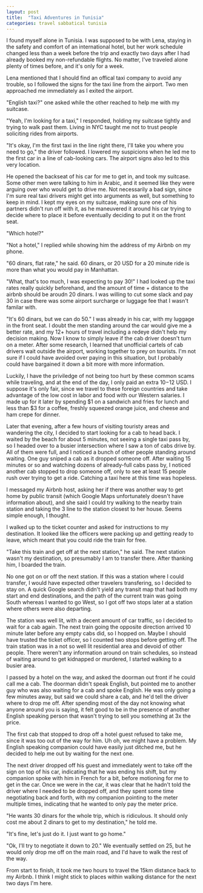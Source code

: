```yaml
---
layout: post
title:  "Taxi Adventures in Tunisia"
categories: travel sabbatical tunisia
---
```


I found myself alone in Tunisia. I was supposed to be with Lena, staying in the safety and comfort of an international hotel, but her work schedule changed less than a week before the trip and exactly two days after I had already booked my non-refundable flights. No matter, I've traveled alone plenty of times before, and it's only for a week.

Lena mentioned that I should find an offical taxi company to avoid any trouble, so I followed the signs for the taxi line from the airport. Two men approached me immediately as I exited the airport.

"English taxi?" one asked while the other reached to help me with my suitcase.

"Yeah, I'm looking for a taxi," I responded, holding my suitcase tightly and trying to walk past them. Living in NYC taught me not to trust people soliciting rides from airports.

"It's okay, I'm the first taxi in the line right there, I'll take you where you need to go," the driver followed. I lowered my suspicions when he led me to the first car in a line of cab-looking cars. The airport signs also led to this very location.

He opened the backseat of his car for me to get in, and took my suitcase. Some other men were talking to him in Arabic, and it seemed like they were arguing over who would get to drive me. Not necessarily a bad sign, since I'm sure real taxi drivers might get into arguments as well, but something to keep in mind. I kept my eyes on my suitcase, making sure one of his partners didn't run off with it, as he maneuvered it around his car trying to decide where to place it before eventually deciding to put it on the front seat.

"Which hotel?"

"Not a hotel," I replied while showing him the address of my Airbnb on my phone.

"60 dinars, flat rate," he said. 60 dinars, or 20 USD for a 20 minute ride is more than what you would pay in Manhattan.

"What, that's too much, I was expecting to pay 30!" I had looked up the taxi rates really quickly beforehand, and the amount of time + distance to the airbnb should be aroudn 20 dinars. I was willing to cut some slack and pay 30 in case there was some airport surcharge or luggage fee that I wasn't familar with.

"It's 60 dinars, but we can do 50." I was already in his car, with my luggage in the front seat. I doubt the men standing around the car would give me a better rate, and my 12+ hours of travel including a redeye didn't help my decision making. Now I know to simply leave if the cab driver doesn't turn on a meter. After some research, I learned that unofficial cartels of cab drivers wait outside the airport, working together to prey on tourists. I'm not sure if I could have avoided over paying in this situation, but I probably could have bargained it down a bit more with more information.

Luckily, I have the priviledge of not being too hurt by these common scams while traveling, and at the end of the day, I only paid an extra $10-$12 USD. I suppose it's only fair, since we travel to these foreign countries and take advantage of the low cost in labor and food with our Western salaries. I made up for it later by spending $1 on a sandwich and fries for lunch and less than $3 for a coffee, freshly squeezed orange juice, and cheese and ham crepe for dinner.

Later that evening, after a few hours of visiting touristy areas and wandering the city, I decided to start looking for a cab to head back. I waited by the beach for about 5 minutes, not seeing a single taxi pass by, so I headed over to a busier intersection where I saw a ton of cabs drive by. All of them were full, and I noticed a bunch of other people standing around waiting. One guy sniped a cab as it dropped someone off. After waiting 15 minutes or so and watching dozens of already-full cabs pass by, I noticed another cab stopped to drop someone off, only to see at least 15 people rush over trying to get a ride. Catching a taxi here at this time was hopeless.

I messaged my Airbnb host, asking her if there was another way to get home by public transit (which Google Maps unfortunately doesn't have information about), and she said I could try walking to the nearby train station and taking the 3 line to the station closest to her house. Seems simple enough, I thought.

I walked up to the ticket counter and asked for instructions to my destination. It looked like the officers were packing up and getting ready to leave, which meant that you could ride the train for free.

"Take this train and get off at the next station," he said. The next station wasn't my destination, so presumably I am to transfer there. After thanking him, I boarded the train.

No one got on or off the next station. If this was a station where I could transfer, I would have expected other travelers transfering, so I decided to stay on. A quick Google search didn't yield any transit map that had both my start and end destinations, and the path of the current train was going South whereas I wanted to go West, so I got off two stops later at a station where others were also departing.

The station was well lit, with a decent amount of car traffic, so I decided to wait for a cab again. The next train going the opposite direction arrived 10 minute later before any empty cabs did, so I hopped on. Maybe I should have trusted the ticket officer, so I counted two stops before getting off. The train station was in a not so well lit residential area and devoid of other people. There weren't any information around on train schedules, so instead of waiting around to get kidnapped or murdered, I started walking to a busier area.

I passed by a hotel on the way, and asked the doorman out front if he could call me a cab. The doorman didn't speak English, but pointed me to another guy who was also waiting for a cab and spoke English. He was only going a few minutes away, but said we could share a cab, and he'd tell the driver where to drop me off. After spending most of the day not knowing what anyone around you is saying, it felt good to be in the presence of another English speaking person that wasn't trying to sell you something at 3x the price.

The first cab that stopped to drop off a hotel guest refused to take me, since it was too out of the way for him. Uh oh, we might have a problem. My English speaking companion could have easily just ditched me, but he decided to help me out by waiting for the next one.

The next driver dropped off his guest and immediately went to take off the sign on top of his car, indicating that he was ending his shift, but my companion spoke with him in French for a bit, before motioning for me to get in the car. Once we were in the car, it was clear that he hadn't told the driver where I needed to be dropped off, and they spent some time negotiating back and forth, with my companion pointing to the meter multiple times, indicating that he wanted to only pay the meter price.

"He wants 30 dinars for the whole trip, which is ridiculous. It should only cost me about 2 dinars to get to my destination," he told me.

"It's fine, let's just do it. I just want to go home."

"Ok, I'll try to negotiate it down to 20." We eventually settled on 25, but he would only drop me off on the main road, and I'd have to walk the rest of the way.

From start to finish, it took me two hours to travel the 15km distance back to my Airbnb. I think I might stick to places within walking distance for the next two days I'm here.